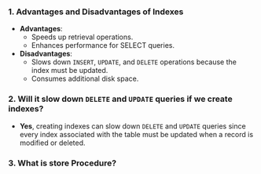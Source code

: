 ### 1. **Advantages and Disadvantages of Indexes**
   - **Advantages**:
     - Speeds up retrieval operations.
     - Enhances performance for SELECT queries.
   - **Disadvantages**:
     - Slows down `INSERT`, `UPDATE`, and `DELETE` operations because the index must be updated.
     - Consumes additional disk space.

### 2. **Will it slow down `DELETE` and `UPDATE` queries if we create indexes?**
   - **Yes**, creating indexes can slow down `DELETE` and `UPDATE` queries since every index associated with the table must be updated when a record is modified or deleted.

### 3. What is store Procedure?